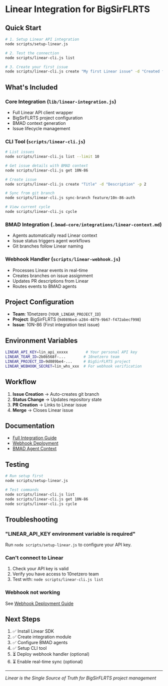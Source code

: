 # Linear Integration for BigSirFLRTS

## Quick Start

```bash
# 1. Setup Linear API integration
node scripts/setup-linear.js

# 2. Test the connection
node scripts/linear-cli.js list

# 3. Create your first issue
node scripts/linear-cli.js create "My first Linear issue" -d "Created from CLI"
```

## What's Included

### Core Integration (`lib/linear-integration.js`)
- Full Linear API client wrapper
- BigSirFLRTS project configuration
- BMAD context generation
- Issue lifecycle management

### CLI Tool (`scripts/linear-cli.js`)
```bash
# List issues
node scripts/linear-cli.js list --limit 10

# Get issue details with BMAD context
node scripts/linear-cli.js get 10N-86

# Create issue
node scripts/linear-cli.js create "Title" -d "Description" -p 2

# Sync from git branch
node scripts/linear-cli.js sync-branch feature/10n-86-auth

# View current cycle
node scripts/linear-cli.js cycle
```

### BMAD Integration (`.bmad-core/integrations/linear-context.md`)
- Agents automatically read Linear context
- Issue status triggers agent workflows
- Git branches follow Linear naming

### Webhook Handler (`scripts/linear-webhook.js`)
- Processes Linear events in real-time
- Creates branches on issue assignment
- Updates PR descriptions from Linear
- Routes events to BMAD agents

## Project Configuration

- **Team**: 10netzero (`YOUR_LINEAR_PROJECT_ID`)
- **Project**: BigSirFLRTS (`9d089be4-a284-4879-9b67-f472abecf998`)
- **Issue**: 10N-86 (First integration test issue)

## Environment Variables

```bash
LINEAR_API_KEY=lin_api_xxxxx        # Your personal API key
LINEAR_TEAM_ID=2b0b568f-...        # 10netzero team
LINEAR_PROJECT_ID=9d089be4-...     # BigSirFLRTS project
LINEAR_WEBHOOK_SECRET=lin_whs_xxx  # For webhook verification
```

## Workflow

1. **Issue Creation** → Auto-creates git branch
2. **Status Change** → Updates repository state
3. **PR Creation** → Links to Linear issue
4. **Merge** → Closes Linear issue

## Documentation

- [Full Integration Guide](docs/linear-integration.md)
- [Webhook Deployment](docs/linear-webhook-deployment.md)
- [BMAD Agent Context](/.bmad-core/integrations/linear-context.md)

## Testing

```bash
# Run setup first
node scripts/setup-linear.js

# Test commands
node scripts/linear-cli.js list
node scripts/linear-cli.js get 10N-86
node scripts/linear-cli.js cycle
```

## Troubleshooting

### "LINEAR_API_KEY environment variable is required"
Run `node scripts/setup-linear.js` to configure your API key.

### Can't connect to Linear
1. Check your API key is valid
2. Verify you have access to 10netzero team
3. Test with: `node scripts/linear-cli.js list`

### Webhook not working
See [Webhook Deployment Guide](docs/linear-webhook-deployment.md)

## Next Steps

1. ✅ Install Linear SDK
2. ✅ Create integration module
3. ✅ Configure BMAD agents
4. ✅ Setup CLI tool
5. ⏳ Deploy webhook handler (optional)
6. ⏳ Enable real-time sync (optional)

---

*Linear is the Single Source of Truth for BigSirFLRTS project management*